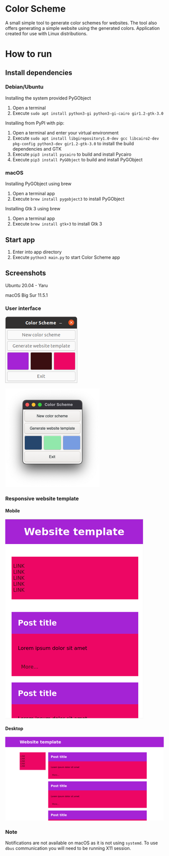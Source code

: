 # Color Scheme
A small simple tool to generate color schemes for websites. The tool also offers generating a simple website using the generated colors. Application created for use with Linux distributions.
# How to run
## Install dependencies
### Debian/Ubuntu
Installing the system provided PyGObject
1. Open a terminal
2. Execute `sudo apt install python3-gi python3-gi-cairo gir1.2-gtk-3.0`

Installing from PyPI with pip:
1. Open a terminal and enter your virtual environment
2. Execute `sudo apt install libgirepository1.0-dev gcc libcairo2-dev pkg-config python3-dev gir1.2-gtk-3.0` to install the build dependencies and GTK
3. Execute `pip3 install pycairo` to build and install Pycairo
4. Execute `pip3 install PyGObject` to build and install PyGObject

### macOS
Installing PyGObject using brew
1. Open a terminal app
2. Execute `brew install pygobject3` to install PyGObject

Installing Gtk 3 using brew
1. Open a terminal app
2. Execute `brew install gtk+3` to install Gtk 3

## Start app
1. Enter into app directory
2. Execute `python3 main.py` to start Color Scheme app

## Screenshots
Ubuntu 20.04 - Yaru

macOS Big Sur 11.5.1
### User interface
![obraz](images/ubuntu.png)


![obraz](images/macos.png)
### Responsive website template
#### Mobile
![obraz](images/mobile.png)
#### Desktop
![obraz](images/desktop.png)

### Note
Notifications are not available on macOS as it is not using `systemd`. To use `dbus` communication you will need to be running X11 session.